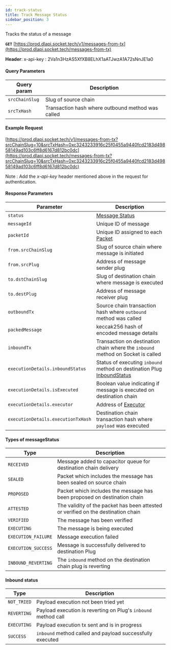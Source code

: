 ```yaml
---
id: track-status
title: Track Message Status
sidebar_position: 3
---
```


Tracks the status of a message 

**`GET`** [https://prod.dlapi.socket.tech/v1/messages-from-tx](https://prod.dlapi.socket.tech/messages-from-tx)

**Header**:  x-api-key : 2Va1n3HzAS5XfXB8ELhX1aATJwzA1A72sNnJE1a0


#### Query Parameters
| Query param | Description |
| --- | --- |
| `srcChainSlug` | Slug of source chain |
| `srcTxHash` | Transaction hash where outbound method was called |

#### Example Request

[https://prod.dlapi.socket.tech/v1/messages-from-tx?srcChainSlug=10&srcTxHash=0xc3243233916c25f0455a9440fcd2183d49858149ad103c6ff8d6167d812bc0dc](https://prod.dlapi.socket.tech/messages-from-tx?srcChainSlug=10&srcTxHash=0xc3243233916c25f0455a9440fcd2183d49858149ad103c6ff8d6167d812bc0dc)

Note : Add the *x-api-key* header mentioned above in the request for authentication. 

#### Response Parameters

| Parameter | Description |
| --- | --- |
| `status` | [Message Status](#types-of-messagestatus) |
| `messageId` | Unique ID of message |
| `packetId` | Unique ID assigned to each [Packet](../../Learn/Components/Packet.md) |
| `from.srcChainSlug` | Slug of source chain where message is initiated |
| `from.srcPlug` | Address of message sender plug |
| `to.dstChainSlug` | Slug of destination chain where message is executed |
| `to.destPlug` | Address of message receiver plug |
| `outboundTx` | Source chain transaction hash where `outbound` method was called |
| `packedMessage` | keccak256 hash of encoded message details  |
| `inboundTx` | Transaction on destination chain where the `inbound` method on Socket is called |
| `executionDetails.inboundStatus` | Status of executing `inbound` method on destination Plug [InboundStatus](#inbound-status)|
| `executionDetails.isExecuted` | Boolean value indicating if message is executed on destination chain |
| `executionDetails.executor` | Address of [Executor](../../Learn/OffChain-Agents.md) |
| `executionDetails.executionTxHash` | Destination chain transaction hash where `payload` was executed |



<!-- | executionDetails.retryingSince | Timestamp of when the `inbound` method call was last tried. Executors simulate the execution before sending it on-chain and it it fails, the executor keeps retrying |
| executionDetails.isExecutionReverting | Boolean value indicating if the `inbound` tx on the destination plug is failing  |
| executionDetails.proof | Proof of message validity on destination chain |
| executionDetails.fees | Fee for executing the payload calldata on the destination plug | -->
<!-- | message.payload | `calldata` to be executed on the destination plug |
| executionDetails.status.executor | Address of transmitter executing the `calldata` on the destination chain | -->
<!-- | status.isReceived | Indicates whether a message has been added to capacitor queue for destination chain delivery |
| status.isSealed | Is `true` when packet which includes the message has been sealed on source chain |
| status.isProposed | Is `true` when packet which includes the message has been proposed on destination chain |
| status.isConfirmed | Is `true` when packet has been verified and message included in packet can be executed |
| status.isVerified | Boolean value indicating if message is verified on destination chain |
| status.isExecuted | Is true when `inbound` method on Plug has been called and payload has been executed |
| status.statusMessage | [Message Status](#types-of-messagestatus) | -->


#### Types of messageStatus

| Type | Description |
| --- | --- |
| `RECEIVED` | Message added to capacitor queue for destination chain delivery  |
| `SEALED` | Packet which includes the message has been sealed on source chain |
| `PROPOSED` | Packet which includes the message has been proposed on destination chain |
| `ATTESTED` | The validity of the packet has been attested or verified on the destination chain |
| `VERIFIED` | The message has been verified  |
| `EXECUTING` | The message is being executed |
| `EXECUTION_FAILURE` | Message execution failed |
| `EXECUTION_SUCCESS` | Message is successfully delivered to destination Plug |
| `INBOUND_REVERTING` | The `inbound` method on the destination chain plug is reverting |

#### Inbound status 

| Type | Description |
| --- | --- |
| `NOT_TRIED` | Payload execution not been tried yet |
| `REVERTING` | Payload execution is reverting on Plug's `inbound` method call |
| `EXECUTING` | Payload execution tx sent and is in progress |
| `SUCCESS` | `inbound` method called and payload successfully executed  |


